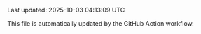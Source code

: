 Last updated: 2025-10-03 04:13:09 UTC

This file is automatically updated by the GitHub Action workflow.
